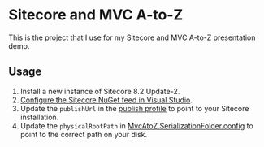# Sitecore and MVC A-to-Z

This is the project that I use for my Sitecore and MVC A-to-Z presentation demo.

## Usage

1. Install a new instance of Sitecore 8.2 Update-2.
2. [Configure the Sitecore NuGet feed in Visual Studio](https://doc.sitecore.net/sitecore_experience_platform/developing/developing_with_sitecore/sitecore_public_nuget_packages_faq).
3. Update the `publishUrl` in the [publish profile](MvcAtoZ\Properties\PublishProfiles\MvcAtoZ.pubxml) to point to your Sitecore installation.
4. Update the `physicalRootPath` in [MvcAtoZ.SerializationFolder.config](MvcAtoZ\App_Config\Include\z.MvcAtoZ\MvcAtoZ.SerializationFolder.config) to point to the correct path on your disk.
